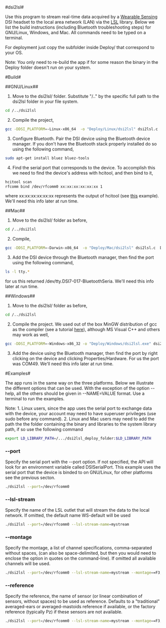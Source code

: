 #dsi2lsl#

Use this program to stream real-time data acquired by a [Wearable Sensing](http://www.wearablesensing.com) DSI headset to the local area network (LAN) via the [LSL](https://github.com/sccn/labstreaminglayer) library.
Below we list the build instructions (including Bluetooth troubleshooting steps) for GNU/Linux, Windows, and Mac. All commands need to be typed on a terminal.

For deployment just copy the subfolder inside Deploy/ that correspond to your OS.

Note: You only need to re-build the app if for some reason the binary in the Deploy folder doesn't run on your system.

#Build#

##GNU/Linux##

1. Move to the dsi2lsl/ folder. Substitute "/.." by the specific full path to the dsi2lsl folder in your file system.

```bash
cd /../dsi2lsl
```

2. Compile the project,

```bash
gcc -DDSI_PLATFORM=-Linux-x86_64  -o "Deploy/Linux/dsi2lsl" dsi2lsl.c  DSI_API_Loader.c -ldl  -L /../dsi2lsl/Deploy/Linux -llsl
```

3. Configure Bluetooth. Pair the DSI device using the Bluetooth device manager. If you don't have the Bluetooth stack properly installed do so using the following command,

```bash
sudo apt-get install bluez bluez-tools
```

4. Find the serial port that corresponds to the device. To accomplish this we need to find the device's address with hcitool,
  and then bind to it,

``` bash
hcitool scan
rfcomm bind /dev/rfcomm0 xx:xx:xx:xx:xx:xx 1
```

where xx:xx:xx:xx:xx:xx represents the output of hcitool (see [this](http://www.westernwillow.com/cms/blog/franco/creating-bluetooth-serial-port-ubuntu) example). We'll need this info later at run time.


##Mac##

1. Move to the dsi2lsl/ folder as before,

```bash
cd /../dsi2lsl
```

2. Compile,

```bash
gcc -DDSI_PLATFORM=-Darwin-x86_64  -o "Deploy/Mac/dsi2lsl" dsi2lsl.c  DSI_API_Loader.c -ldl  -L /../dsi2lsl/Deploy/Mac -llsl64
```

3. Add the DSI device through the Bluetooth manager, then find the port using the following command,

```bash
ls -l tty.*
```
      
for us this returned /dev/tty.DSI7-017-BluetoothSeria. We'll need this info later at run time.


##Windows##

1. Move to the dsi2lsl/ folder as before,

```bash
cd /../dsi2lsl
```

2. Compile the project. We used out of the box MinGW distribution of gcc as the compiler (see a tutorial [here](http://www.mingw.org/wiki/howto_install_the_mingw_gcc_compiler_suite)), although MS Visual C++ and others may work as well,

```bash
gcc -DDSI_PLATFORM=-Windows-x86_32 -o "Deploy/Windows/dsi2lsl.exe" dsi2lsl.c  DSI_API_Loader.c -ldl  -L /../dsi2lsl/Deploy/Windows -llsl32
```

3. Add the device using the Bluetooth manager, then find the port by right clicking on the device and clicking Properties/Hardware. For us the port was COM49. We'll need this info later at run time.


#Examples#

The app runs in the same way on the three platforms. Below we illustrate the different options that can be used. With the exception of the option --help, all the others should be given in --NAME=VALUE format. Use a terminal to run the examples.

Note:
      1. Linux users, since the app uses the serial port to exchange data with the device, your account may need to have superuser privileges (use sudo before any command).
      2. Linux and Mac users may need to add the path the the folder containing the binary and libraries to the system library path, if so use the following command
      
``` bash
export LD_LIBRARY_PATH=/.../dsi2lsl_deploy_folder:$LD_LIBRARY_PATH
```

### --port ###
Specify the serial port with the --port option. If not specified, the API will look for an environment variable called DSISerialPort. This example uses the serial port that the device is binded to on GNU/Linux, for other platforms see the previous secton.

``` bash
./dsi2lsl --port=/dev/rfcomm0
```

### --lsl-stream ###
Specify the name of the LSL outlet that will stream the data to the local network. If omitted, the default name WS-default will be used

``` bash
./dsi2lsl --port=/dev/rfcomm0 --lsl-stream-name=mystream
```

### --montage ###
Specify the montage, a list of channel specifications, comma-separated without spaces, (can also be space-delimited, but then you would need to enclose the option in quotes on the command-line). If omitted all available channels will be used.

``` bash
./dsi2lsl --port=/dev/rfcomm0 --lsl-stream-name=mystream --montage==F3,C3,P3,P4,C4,F4,Pz
```

### --reference ###
Specify the reference, the name of sensor (or linear combination of sensors, without spaces) to be used as reference. Defaults to a \"traditional\" averaged-ears or averaged-mastoids reference if available, or the factory reference (typically Pz) if these sensors are not available.

``` bash
./dsi2lsl --port=/dev/rfcomm0 --lsl-stream-name=mystream --montage==F3,C3,P3,P4,C4,F4,Pz --reference Pz
```
